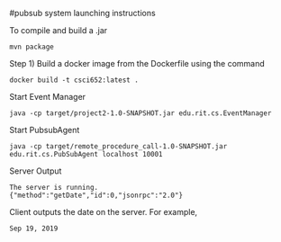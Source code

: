 #pubsub system launching instructions

To compile and build a .jar
```
mvn package
```
Step 1) Build a docker image from the Dockerfile using the command 

```
docker build -t csci652:latest .
```



Start Event Manager 
```
java -cp target/project2-1.0-SNAPSHOT.jar edu.rit.cs.EventManager
```

Start PubsubAgent
```
java -cp target/remote_procedure_call-1.0-SNAPSHOT.jar edu.rit.cs.PubSubAgent localhost 10001
```

Server Output
```
The server is running.
{"method":"getDate","id":0,"jsonrpc":"2.0"}
```

Client outputs the date on the server. For example,
```
Sep 19, 2019  
```